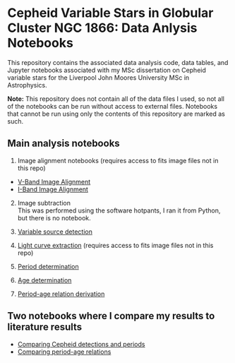 # Cepheid Variable Stars in Globular Cluster NGC 1866: Data Anlysis Notebooks

This repository contains the associated data analysis code, data tables, and Jupyter notebooks associated 
with my MSc dissertation on Cepheid variable stars for the Liverpool John Moores University MSc in Astrophysics.

**Note:** This repository does not contain all of the data files I used, so not all of the notebooks can be run without 
access to external files. Notebooks that cannot be run using only the contents of this repository are marked as such.

## Main analysis notebooks

1. Image alignment notebooks (requires access to fits image files not in this repo)
  * [V-Band Image Alignment](https://nbviewer.jupyter.org/github/ceb8/CepheidVariables/blob/master/notebooks/ImageAlignmet_VBand.ipynb)
  * [I-Band Image Alignment](https://nbviewer.jupyter.org/github/ceb8/CepheidVariables/blob/master/notebooks/ImageAlignment_IBand.ipynb)

2. Image subtraction  
This was performed using the software hotpants, I ran it from Python, but there is no notebook.
  
3. [Variable source detection](https://nbviewer.jupyter.org/github/ceb8/CepheidVariables/blob/master/notebooks/Detecting_Variables.ipynb)

4. [Light curve extraction](https://nbviewer.jupyter.org/github/ceb8/CepheidVariables/blob/master/notebooks/Light_Curve_Extraction.ipynb) (requires access to fits image files not in this repo)

5. [Period determination](https://nbviewer.jupyter.org/github/ceb8/CepheidVariables/blob/master/notebooks/Period_Determination.ipynb)

6. [Age determination](https://nbviewer.jupyter.org/github/ceb8/CepheidVariables/blob/master/notebooks/Age_determination.ipynb)

7. [Period-age relation derivation](https://nbviewer.jupyter.org/github/ceb8/CepheidVariables/blob/master/notebooks/Period_Age_Relation.ipynb)

## Two notebooks where I compare my results to literature results

* [Comparing Cepheid detections and periods]()
* [Comparing period-age relations]()
